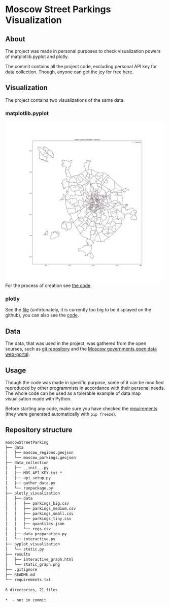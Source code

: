 # Moscow Street Parkings Visualization 

## About
The project was made in personal purposes to check visualization powers of matplotlib.pyplot and plotly. 

The commit contains all the project code, excluding personal API key for data collection. Though, anyone can get the jey for free [here](https://apidata.mos.ru/Account/Login). 

## Visualization 

The project contains two visualizations of the same data. 

### matplotlib.pyplot

![](results/static_graph.png)
For the process of creation see [the code](pyplot_visualization/static.py). 

### plotly 
See the [file](results/interactive_graph.html) (unfirtunately, it is currently too big to be displayed on the github), you can also see the [code](plotly_visualization/interactive.py).

## Data 

The data, that was used in the project, was gathered from the open sourses, such as [git repository](https://github.com/codeforgermany/click_that_hood/blob/main/LICENSE) and the [Moscow governments open data web-portal](https://data.mos.ru/opendata/7704786030-platnye-parkovki-na-ulichno-dorojnoy-seti).

## Usage 

Though the code was made in specific purpose, some of it can be modified reproduced by other programmists in accordance with their personal needs. The whole code can be used as a tolerable example of data map visualisation made with Python. 

Before starting any code, make sure you have checked the [requirements](requirements.txt) (they were generated automatically with `pip freeze`).

## Repository structure 

```
moscowStreetParking
├── data
│   ├── moscow_regions.geojson
│   └── moscow_parkings.geojson
├── data_collection
│   ├── __init__.py
│   ├── MOS_API_KEY.txt *
│   ├── api_setup.py
│   ├── gather_data.py
│   └── runpackage.py
├── plotly_visualization
│   ├── data
│   │   ├── parkings_big.csv
│   │   ├── parkings_medium.csv
│   │   ├── parkings_small.csv
│   │   ├── parkings_tiny.csv
│   │   ├── quantiles.json
│   │   └── regs.csv
│   ├── data_preparation.py
│   └── interactive.py
├── pyplot_visualization
│   └── static.py
├── results
│   ├── interactive_graph.html
│   └── static_graph.png
├── .gitignore
├── README.md
└── requirements.txt

6 directories, 21 files 

*  - not in commit 
```